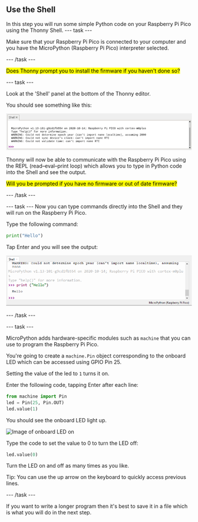 ## Use the Shell

In this step you will run some simple Python code on your Raspberry Pi Pico using the Thonny Shell. 
--- task ---

Make sure that your Raspberry Pi Pico is connected to your computer and you have the MicroPython (Raspberry Pi Pico) interpreter selected.

--- /task ---

<mark>Does Thonny prompt you to install the firmware if you haven't done so? </mark>

--- task ---

Look at the 'Shell' panel at the bottom of the Thonny editor. 

You should see something like this:

![REPL initial connection messages](images/repl-connected.png)

Thonny will now be able to communicate with the Raspberry Pi Pico using the REPL (read–eval–print loop) which allows you to type in Python code into the Shell and see the output. 

<mark>Will you be prompted if you have no firmware or out of date firmware?</mark>

--- /task ---

--- task ---
Now you can type commands directly into the Shell and they will run on the Raspberry Pi Pico.

Type the following command:

``` python
print("Hello")
```
Tap Enter and you will see the output:

![Print Hello output](images/print-hello-output.png)

--- /task ---

--- task ---

MicroPython adds hardware-specific modules such as `machine` that you can use to program the Raspberry Pi Pico. 

You're going to create a `machine.Pin` object corresponding to the onboard LED which can be accessed using GPIO Pin 25. 

Setting the value of the led to `1` turns it on. 

Enter the following code, tapping Enter after each line:

``` python
from machine import Pin
led = Pin(25, Pin.OUT)
led.value(1)
```

You should see the onboard LED light up. 

![Image of onboard LED on](images/onboard-led-on.png)

Type the code to set the value to 0 to turn the LED off:

``` python
led.value(0)
```

Turn the LED on and off as many times as you like. 

Tip: You can use the up arrow on the keyboard to quickly access previous lines. 

--- /task ---

If you want to write a longer program then it's best to save it in a file which is what you will do in the next step.


